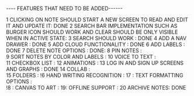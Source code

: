 ---- FEATURES THAT NEED TO BE ADDED------

1 CLICKING ON NOTE SHOULD START A NEW SCREEN TO READ AND EDIT IT AND UPDATE IT: DONE
2 SEARCH BAR IMPLEMENTATION SUCH AS BURGER ICON SHOULD WORK AND CLEAR SHOULD BE ONLY VISIBLE WHEN IN ACTIVE STATE:
3 SEARCH SHOULD WORK :  DONE
4 ADD A NAV DRAWER :  DONE
5 ADD CLOUD FUNCTIONALITY :  DONE
6 ADD LABELS : DONE
7 DELETE NOTE OPTIONS : DONE: 
8 PIN NOTES :  
9 SORT NOTES BY COLOR AND LABELS : 
10 VOICE TO TEXT :  
11  CHECKBOX LIST : 
12 ANIMATIONS : 
13 LOG IN AND SIGN UP SCREENS AND GRAPHS : DONE
14 COLLAB :  
15 FOLDERS : 
!6 HAND WRITING RECOGNITION :
17 : TEXT FORMATTING OPTIONS :  
!8 : CANVAS TO ART : 
19: OFFLINE SUPPORT : 
20 ARCHIVE NOTES: DONE